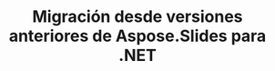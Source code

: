 ---
title: Migración desde versiones anteriores de Aspose.Slides para .NET
type: docs
weight: 320
url: /es/net/migration-from-earlier-versions-of-aspose-slides-for-net/
---